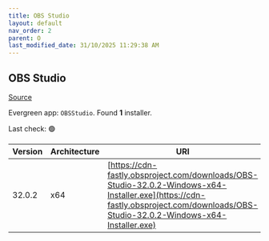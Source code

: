 ```yaml
---
title: OBS Studio
layout: default
nav_order: 2
parent: O
last_modified_date: 31/10/2025 11:29:38 AM
---
```


## OBS Studio

[Source](https://obsproject.com/)

Evergreen app: `OBSStudio`. Found **1** installer.

Last check: 🟢

| Version | Architecture | URI                                                                                                                                                                                |
| ------- | ------------ | ---------------------------------------------------------------------------------------------------------------------------------------------------------------------------------- |
| 32.0.2  | x64          | [https://cdn-fastly.obsproject.com/downloads/OBS-Studio-32.0.2-Windows-x64-Installer.exe](https://cdn-fastly.obsproject.com/downloads/OBS-Studio-32.0.2-Windows-x64-Installer.exe) |
